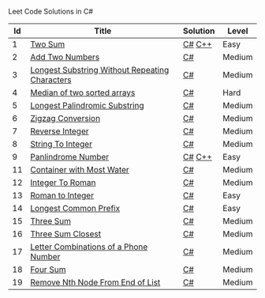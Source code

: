 Leet Code Solutions in C#


| Id  | Title                                                                                                                           | Solution                                                                                                                                                                                               | Level  |
| --- | ------------------------------------------------------------------------------------------------------------------------------- | ------------------------------------------------------------------------------------------------------------------------------------------------------------------------------------------------------ | ------ |
| 1   | [Two Sum](https://leetcode.com/problems/two-sum/)                                                                               | [C#](https://github.com/anuviswan/LearningPoint/blob/master/LeetCode/Csharp/1-Two-Sum.cs) [C++](https://github.com/anuviswan/LearningPoint/blob/master/LeetCode/C++/1-Two-Sum.cpp)                     | Easy   |
| 2   | [Add Two Numbers](https://leetcode.com/problems/add-two-numbers/)                                                               | [C#](https://github.com/anuviswan/LearningPoint/blob/master/LeetCode/Csharp/2-Add-Two-Numbers.cs)                                                                                                      | Medium |
| 3   | [Longest Substring Without Repeating Characters](https://leetcode.com/problems/longest-substring-without-repeating-characters/) | [C#](https://github.com/anuviswan/LearningPoint/blob/master/LeetCode/Csharp/3-Longest-Substring-Without-Repeating-Characters.cs)                                                                       | Medium |
| 4   | [Median of two sorted arrays](https://leetcode.com/problems/median-of-two-sorted-arrays/)                                       | [C#](https://github.com/anuviswan/LearningPoint/blob/master/LeetCode/Csharp/4-Median-Of-Two-SortedArrays.cs)                                                                                           | Hard   |
| 5   | [Longest Palindromic Substring](https://leetcode.com/problems/longest-palindromic-substring/)                                   | [C#](https://github.com/anuviswan/LearningPoint/blob/master/LeetCode/Csharp/5-Longest-Palindromic-Substring.cs)                                                                                        | Medium |
| 6   | [Zigzag Conversion](https://leetcode.com/problems/zigzag-conversion/)                                                           | [C#](https://github.com/anuviswan/LearningPoint/blob/master/LeetCode/Csharp/6-Zigzag-Conversion.cs)                                                                                                    | Medium |
| 7   | [Reverse Integer](https://leetcode.com/problems/reverse-integer/)                                                               | [C#](https://github.com/anuviswan/LearningPoint/blob/master/LeetCode/Csharp/7-Reverse-Integer.cs)                                                                                                      | Medium |
| 8   | [String To Integer](https://leetcode.com/problems/string-to-integer-atoi/)                                                      | [C#](https://github.com/anuviswan/LearningPoint/blob/master/LeetCode/Csharp/8-String-To-Int.cs)                                                                                                        | Medium |
| 9   | [Panlindrome Number](https://leetcode.com/problems/palindrome-number/)                                                          | [C#](https://github.com/anuviswan/LearningPoint/blob/master/LeetCode/Csharp/9-Palindrome-Number.cs) [C++](https://github.com/anuviswan/LearningPoint/blob/master/LeetCode/C++/9-Palindrome-Number.cpp) | Easy   |
| 11  | [Container with Most Water](https://leetcode.com/problems/container-with-most-water/)                                           | [C#](https://github.com/anuviswan/LearningPoint/blob/master/LeetCode/Csharp/11-Container-With-Most-Water.cs)                                                                                           | Medium |
| 12  | [Integer To Roman](https://leetcode.com/problems/integer-to-roman/)                                                             | [C#](https://github.com/anuviswan/LearningPoint/blob/master/LeetCode/Csharp/12-Integer-To-Roman.cs)                                                                                                    | Medium |
| 13  | [Roman to Integer](https://leetcode.com/problems/roman-to-integer/)                                                             | [C#](https://github.com/anuviswan/LearningPoint/blob/master/LeetCode/Csharp/13-Roman-To-Integer.cs)                                                                                                    | Easy   |
| 14  | [Longest Common Prefix](https://leetcode.com/problems/longest-common-prefix/)                                                   | [C#](https://github.com/anuviswan/LearningPoint/blob/master/LeetCode/Csharp/14-Longest-Common-Prefix.cs)                                                                                               | Easy   |
| 15  | [Three Sum](https://leetcode.com/problems/3sum/)                                                                                | [C#](https://github.com/anuviswan/LearningPoint/blob/master/LeetCode/Csharp/15-Three-Sum.cs)                                                                                                           | Medium |
| 16  | [Three Sum Closest](https://leetcode.com/problems/3sum-closest/)                                                                | [C#](https://github.com/anuviswan/LearningPoint/blob/master/LeetCode/Csharp/16-Three-Sum-Closest.cs)                                                                                                   | Medium |
| 17  | [Letter Combinations of a Phone Number](https://leetcode.com/problems/letter-combinations-of-a-phone-number/)                   | [C#](https://github.com/anuviswan/LearningPoint/blob/master/LeetCode/Csharp/17-Letter-Combinations-Of-A-Phone-Number.cs)                                                                               | Medium |
| 18  | [Four Sum](https://leetcode.com/problems/4sum/)                                                                                 | [C#](https://github.com/anuviswan/LearningPoint/blob/master/LeetCode/Csharp/18-Four-Sum.cs)                                                                                                            | Medium |
| 19  | [Remove Nth Node From End of List](https://leetcode.com/problems/remove-nth-node-from-end-of-list/)                             | [C#](https://github.com/anuviswan/LearningPoint/blob/master/LeetCode/Csharp/19-Remove-Nth-Node-From-End-of-List.cs)                                                                                    | Medium |